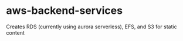 # aws-backend-services

Creates RDS (currently using aurora serverless), EFS, and S3 for static content